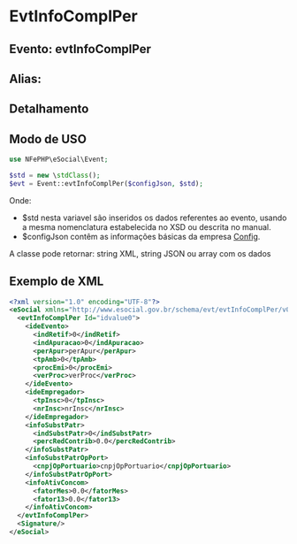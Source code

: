 # EvtInfoComplPer

## Evento: evtInfoComplPer

## Alias: 


## Detalhamento


## Modo de USO

```php
use NFePHP\eSocial\Event;

$std = new \stdClass();
$evt = Event::evtInfoComplPer($configJson, $std);
```

Onde:
- $std nesta variavel são inseridos os dados referentes ao evento, usando a mesma nomenclatura estabelecida no XSD ou descrita no manual.
- $configJson contêm as informações básicas da empresa [Config](Config.md).

A classe pode retornar: string XML, string JSON ou array com os dados


## Exemplo de XML

```xml
<?xml version="1.0" encoding="UTF-8"?>
<eSocial xmlns="http://www.esocial.gov.br/schema/evt/evtInfoComplPer/v02_02_01" xmlns:xsi="http://www.w3.org/2001/XMLSchema-instance" xsi:schemaLocation="http://www.esocial.gov.br/schema/evt/evtInfoComplPer/v02_02_01 ../schemes/evtInfoComplPer.xsd ">
  <evtInfoComplPer Id="idvalue0">
    <ideEvento>
      <indRetif>0</indRetif>
      <indApuracao>0</indApuracao>
      <perApur>perApur</perApur>
      <tpAmb>0</tpAmb>
      <procEmi>0</procEmi>
      <verProc>verProc</verProc>
    </ideEvento>
    <ideEmpregador>
      <tpInsc>0</tpInsc>
      <nrInsc>nrInsc</nrInsc>
    </ideEmpregador>
    <infoSubstPatr>
      <indSubstPatr>0</indSubstPatr>
      <percRedContrib>0.0</percRedContrib>
    </infoSubstPatr>
    <infoSubstPatrOpPort>
      <cnpjOpPortuario>cnpjOpPortuario</cnpjOpPortuario>
    </infoSubstPatrOpPort>
    <infoAtivConcom>
      <fatorMes>0.0</fatorMes>
      <fator13>0.0</fator13>
    </infoAtivConcom>
  </evtInfoComplPer>
  <Signature/>
</eSocial>

```
